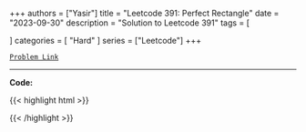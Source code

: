 
+++
authors = ["Yasir"]
title = "Leetcode 391: Perfect Rectangle"
date = "2023-09-30"
description = "Solution to Leetcode 391"
tags = [
    
]
categories = [
    "Hard"
]
series = ["Leetcode"]
+++



[`Problem Link`](https://leetcode.com/problems/perfect-rectangle/description/)

---

**Code:**

{{< highlight html >}}

{{< /highlight >}}

